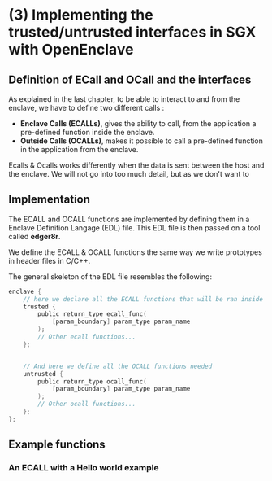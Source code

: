 # (3) Implementing the trusted/untrusted interfaces in SGX with OpenEnclave

## Definition of ECall and OCall and the interfaces
As explained in the last chapter, to be able to interact to and from the enclave, we have to define two different calls :
- **Enclave Calls (ECALLs)**, gives the ability to call, from the application a pre-defined function inside the enclave.  
- **Outside Calls (OCALLs)**, makes it possible to call a pre-defined function in the application from the enclave. 

Ecalls & Ocalls works differently when the data is sent between the host and the enclave. We will not go into too much detail, but as we don't want to  
## Implementation
The ECALL and OCALL functions are implemented by defining them in a Enclave Definition Langage (EDL) file. This EDL file is then passed on a tool called **edger8r**. 

We define the ECALL & OCALL functions the same way we write prototypes in header files in C/C++. 

The general skeleton of the EDL file resembles the following: 
```C
enclave {
    // here we declare all the ECALL functions that will be ran inside the enclave 
    trusted {
        public return_type ecall_func(
            [param_boundary] param_type param_name
        );
        // Other ecall functions...
    };


    // And here we define all the OCALL functions needed 
    untrusted {
        public return_type ocall_func(
            [param_boundary] param_type param_name
        );
        // Other ocall functions... 
    };
};
```




## Example functions 
### An ECALL with  a Hello world example